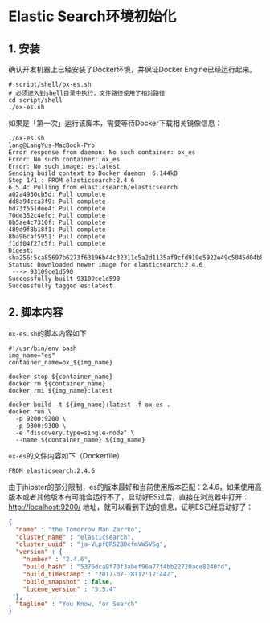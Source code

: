 # Elastic Search环境初始化

## 1. 安装

确认开发机器上已经安装了Docker环境，并保证Docker Engine已经运行起来。

```shell
# script/shell/ox-es.sh
# 必须进入到shell目录中执行，文件路径使用了相对路径
cd script/shell
./ox-es.sh
```

如果是「第一次」运行该脚本，需要等待Docker下载相关镜像信息：

```shell
./ox-es.sh                                                                                                                                                                                          lang@LangYus-MacBook-Pro
Error response from daemon: No such container: ox_es
Error: No such container: ox_es
Error: No such image: es:latest
Sending build context to Docker daemon  6.144kB
Step 1/1 : FROM elasticsearch:2.4.6
6.5.4: Pulling from elasticsearch/elasticsearch
a02a4930cb5d: Pull complete 
dd8a94cca3f9: Pull complete 
bd73f551dee4: Pull complete 
70de352c4efc: Pull complete 
0b5ae4c7310f: Pull complete 
489d9f8b18f1: Pull complete 
8ba96caf5951: Pull complete 
f1df04f27c5f: Pull complete 
Digest: sha256:5ca85697b6273f63196b44c32311c5a2d1135af9cfd919e5922e49c5045d04b8
Status: Downloaded newer image for elasticsearch:2.4.6
 ---> 93109ce1d590
Successfully built 93109ce1d590
Successfully tagged es:latest
```

## 2. 脚本内容

`ox-es.sh`的脚本内容如下

```shell
#!/usr/bin/env bash
img_name="es"
container_name=ox_${img_name}

docker stop ${container_name}
docker rm ${container_name}
docker rmi ${img_name}:latest

docker build -t ${img_name}:latest -f ox-es .
docker run \
  -p 9200:9200 \
  -p 9300:9300 \
  -e "discovery.type=single-node" \
  --name ${container_name} ${img_name}
```

`ox-es`的文件内容如下（Dockerfile）

```shell
FROM elasticsearch:2.4.6
```

由于jhipster的部分限制，es的版本最好和当前使用版本匹配：2.4.6，如果使用高版本或者其他版本有可能会运行不了，启动好ES过后，直接在浏览器中打开：[http://localhost:9200/](http://localhost:9200/) 地址，就可以看到下边的信息，证明ES已经启动好了：

```json
{
  "name" : "the Tomorrow Man Zarrko",
  "cluster_name" : "elasticsearch",
  "cluster_uuid" : "ja-VLpfQR52BDcfmVW5VSg",
  "version" : {
    "number" : "2.4.6",
    "build_hash" : "5376dca9f70f3abef96a77f4bb22720ace8240fd",
    "build_timestamp" : "2017-07-18T12:17:44Z",
    "build_snapshot" : false,
    "lucene_version" : "5.5.4"
  },
  "tagline" : "You Know, for Search"
}
```



